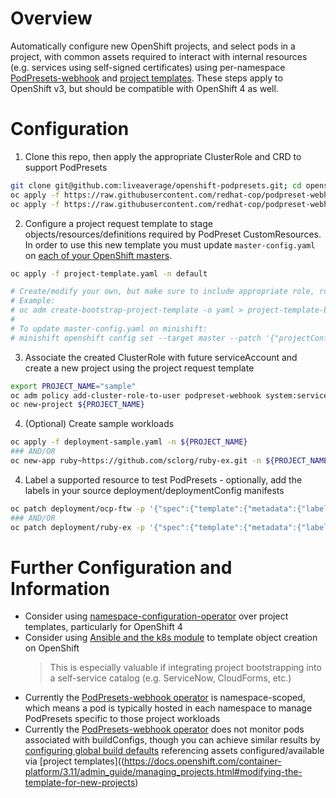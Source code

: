 # Overview

Automatically configure new OpenShift projects, and select pods in a project, with common assets required to interact with internal resources (e.g. services using self-signed certificates) using per-namespace [PodPresets-webhook](https://github.com/redhat-cop/podpreset-webhook) and [project templates](https://docs.openshift.com/container-platform/3.11/admin_guide/managing_projects.html#modifying-the-template-for-new-projects). These steps apply to OpenShift v3, but should be compatible with OpenShift 4 as well.

# Configuration

  1. Clone this repo, then apply the appropriate ClusterRole and CRD to support PodPresets
  ```bash
  git clone git@github.com:liveaverage/openshift-podpresets.git; cd openshift-podpresets
  oc apply -f https://raw.githubusercontent.com/redhat-cop/podpreset-webhook/master/deploy/crds/redhatcop_v1alpha1_podpreset_crd.yaml
  oc apply -f https://raw.githubusercontent.com/redhat-cop/podpreset-webhook/master/deploy/clusterrole.yaml
  ```
  2. Configure a project request template to stage objects/resources/definitions required by PodPreset CustomResources. In order to use this new template you must update `master-config.yaml` on [each of your OpenShift masters](https://docs.openshift.com/container-platform/3.11/admin_guide/managing_projects.html#modifying-the-template-for-new-projects).
  ```bash
  oc apply -f project-template.yaml -n default
  
  # Create/modify your own, but make sure to include appropriate role, rolebinding, secret, deployment, etc. details from the sample project-template.yaml
  # Example:
  # oc adm create-bootstrap-project-template -o yaml > project-template-base.yaml
  #
  # To update master-config.yaml on minishift:
  # minishift openshift config set --target master --patch '{"projectConfig": { "projectRequestTemplate": "default/custom-project-request" } }'
  ```
  3. Associate the created ClusterRole with future serviceAccount and create a new project using the project request template
  ```bash
  export PROJECT_NAME="sample"
  oc adm policy add-cluster-role-to-user podpreset-webhook system:serviceaccount:${PROJECT_NAME}:podpreset-webhook
  oc new-project ${PROJECT_NAME}
  ```
  4. (Optional) Create sample workloads
  ```bash
  oc apply -f deployment-sample.yaml -n ${PROJECT_NAME}
  ### AND/OR 
  oc new-app ruby~https://github.com/sclorg/ruby-ex.git -n ${PROJECT_NAME}
  ```
  4. Label a supported resource to test PodPresets - optionally, add the labels in your source deployment/deploymentConfig manifests
  ```bash
  oc patch deployment/ocp-ftw -p '{"spec":{"template":{"metadata":{"labels":{"workload":"intra"}}}}}' -n ${PROJECT_NAME}
  ### AND/OR
  oc patch deployment/ruby-ex -p '{"spec":{"template":{"metadata":{"labels":{"workload":"intra"}}}}}' -n ${PROJECT_NAME}
  ```

# Further Configuration and Information

  - Consider using [namespace-configuration-operator](https://github.com/redhat-cop/namespace-configuration-operator) over project templates, particularly for OpenShift 4
  - Consider using [Ansible and the k8s module](https://docs.ansible.com/ansible/latest/modules/k8s_module.html) to template object creation on OpenShift
    > This is especially valuable if integrating project bootstrapping into a self-service catalog (e.g. ServiceNow, CloudForms, etc.)
  - Currently the [PodPresets-webhook operator](https://github.com/redhat-cop/podpreset-webhook) is namespace-scoped, which means a pod is typically hosted in each namespace to manage PodPresets specific to those project workloads
  - Currently the [PodPresets-webhook operator](https://github.com/redhat-cop/podpreset-webhook) does not monitor pods associated with buildConfigs, though you can achieve similar results by [configuring global build defaults](https://docs.openshift.com/container-platform/3.11/install_config/build_defaults_overrides.html#manually-setting-global-build-defaults) referencing assets configured/available via [project templates]((https://docs.openshift.com/container-platform/3.11/admin_guide/managing_projects.html#modifying-the-template-for-new-projects)
